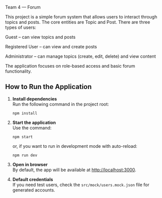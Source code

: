 Team 4 — Forum

This project is a simple forum system that allows users to interact through topics and posts.
The core entities are Topic and Post.
There are three types of users:

Guest – can view topics and posts

Registered User – can view and create posts

Administrator – can manage topics (create, edit, delete) and view content

The application focuses on role-based access and basic forum functionality.

## How to Run the Application

1. **Install dependencies**  
   Run the following command in the project root:

    ```
    npm install
    ```

2. **Start the application**  
   Use the command:

    ```
    npm start
    ```

    or, if you want to run in development mode with auto-reload:

    ```
    npm run dev
    ```

3. **Open in browser**  
   By default, the app will be available at [http://localhost:3000](http://localhost:3000).

4. **Default credentials**  
   If you need test users, check the `src/mock/users.mock.json` file for generated accounts.

